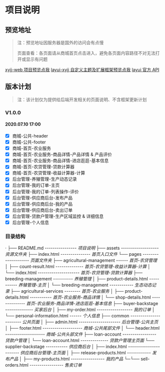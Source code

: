 # 项目说明

## 预览地址

> 注：预览地址因服务器是国外的访问会有点慢
>
> 页面查看：各页面请从商城首页点击进入，避免各页面内容路径不对无法打开或显示有问题

[xyjj-web 项目预览点我](https://www.kikoyfb.xyz/xyjj-web)
[layui-xyjj 自定义主题及扩展框架预览点我](https://www.kikoyfb.xyz/layui-xyjj)
[layui 官方 API](https://www.layui.com/doc/)

## 版本计划

> 注：该计划仅为提供给后端开发相关的页面说明、不含框架更新计划

### V1.0.0

#### 2020.07.10 17:00

- [x] 商城-公共-header
- [x] 商城-公共-footer
- [x] 商城-首页-农业服务
- [x] 商城-首页-农业服务-商品详情-产品详情 & 产品评价
- [x] 商城-首页-农业服务-商品详情-进店逛逛-基本信息
- [x] 商城-首页-农贷管理-贷款计算器
- [x] 商城-首页-农贷管理-收益计算器-计算
- [x] 后台管理-养殖管理-生产动态记录
- [x] 后台管理-我的订单-主页
- [x] 后台管理-我的订单-列表操作-评价
- [x] 后台管理-供应商后台-发布产品
- [x] 后台管理-供应商后台-我的产品
- [x] 后台管理-供应商后台-卖出订单
- [x] 后台管理-贷款户管理-生产区域监控 & 详细信息
- [x] 后台管理-个人信息

### 目录结构

·
├── README.md _---------------- 项目说明_
├── assets _------------------- 资源文件夹_
├── index.html _--------------- 首页入口文件_
└── pages _-------------------- 页面文件夹_
├── agricultural-management _------ 首页-农贷管理_
│ ├── count-result.html _-------------- 首页-农贷管理-收益计算器-计算_
│ └── index.html _--------------------- 首页-农贷管理-贷款计算器_
├── breeding-management _---------- 养殖管理_
│ ├── product-details.html _----------- 养殖管理-主页_
│ └── breeding-management _------------ 生态动态记录_
├── agricultural-services _-------- 首页-农业服务_
│ ├── product-details.html _----------- 首页-农业服务-商品详情_
│ └── shop-details.html _-------------- 首页-农业服务-商品详情-进店逛逛-基本信息_
├── buyer-backstage _-------------- 买家后台_
│ ├── my-order.html _------------------ 我的订单_
│ └── personal-information.html _------ 个人信息_
├── common _----------------------- 公共页面_
│ ├── admin.html _--------------------- 后台管理-公共主页_
│ ├── footer.html _-------------------- 商城-公共尾部文件_
│ └── header.html _-------------------- 商城-公共头部文件_
├── loan-account _----------------- 贷款户管理_
│ └── loan-account.html _-------------- 贷款户管理主页面_
└── supplier-backstage _----------- 供应商后台_
│ ├── index.html _----------------------- 供应商后台管理-主页面_
│ ├── release-products.html _------------ 发布产品_
│ ├── my-products.html _----------------- 我的产品_
└─└── sell-orders.html _----------------- 售卖订单_
